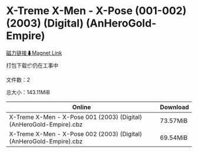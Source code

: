 # X-Treme X-Men - X-Pose (001-002) (2003) (Digital) (AnHeroGold-Empire)

[磁力链接⬇Magnet Link](magnet:?xt=urn:btih:a33007fa14d052a9d00d8c3bdc88a69a8c58b566&dn=X-Treme%20X-Men%20-%20X-Pose%20%28001-002%29%20%282003%29%20%28Digital%29%20%28AnHeroGold-Empire%29)

打包下载📦仍在工事中

文件数：2

总大小：143.11MiB

Online | Download
--- | ---
X-Treme X-Men - X-Pose 001 (2003) (Digital) (AnHeroGold-Empire).cbz | 73.57MiB
X-Treme X-Men - X-Pose 002 (2003) (Digital) (AnHeroGold-Empire).cbz | 69.54MiB